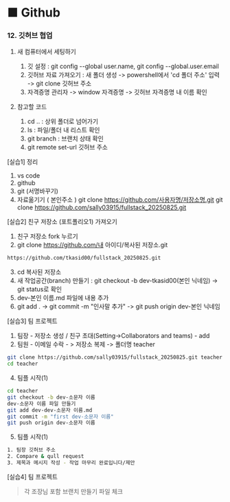 # ■ Github   
### 12. 깃허브 협업 

1. 새 컴퓨터에서 세팅하기
    1) 깃 설정 : git config --global user.name, git config --global.user.email 
    2) 깃허브 자료 가져오기 : 새 폴더 생성 -> powershell에서 'cd 폴더 주소' 입력 -> git clone 깃허브 주소
    3) 자격증명 관리자 -> window 자격증명 -> 깃허브 자격증명 내 이름 확인

2. 참고할 코드
    1) cd .. : 상위 폴더로 넘어가기
    2) ls : 파일/폴더 내 리스트 확인
    3) git branch : 브랜치 상태 확인
    4) git remote set-url 깃허브 주소

[실습1] 정리
 1. vs code
 2. github
 3. git (서명바꾸기)
 4. 자료옮기기 ( 본인주소 )
        git clone https://github.com/사용자명/저장소명.git
        git clone https://github.com/sally03915/fullstack_20250825.git

[실습2] 친구 저장소 (포트폴리오1) 가져오기
1. 친구 저장소 fork 누르기
2. git clone https://github.com/내 아이디/복사된 저장소.git
```bash
https://github.com/tkasid00/fullstack_20250825.git
```
3. cd 복사된 저장소 
4. 새 작업공간(branch) 만들기 : git checkout -b dev-tkasid00(본인 닉네임) -> git status로 확인
5. dev-본인 이름.md 파일에 내용 추가
6. git add . -> git commit -m "인사말 추가" -> git push origin dev-본인 닉네임


[실습3] 팀 프로젝트
1. 팀장 - 저장소 생성 / 친구 초대(Setting->Collaborators and teams) - add
2. 팀원 - 이메일 수락 - > 저장소 복제 -> 폴더명 teacher
```bash
git clone https://github.com/sally03915/fullstack_20250825.git teacher
cd teacher
```

4. 팀플 시작(1)
```bash
cd teacher
git checkout -b dev-소문자 이름
dev-소문자 이름 파일 만들기 
git add dev-dev-소문자 이름.md
git commit -m "first dev-소문자 이름"
git push origin dev-소문자 이름
```

5. 팀플 시작(1)
```bash
1. 팀장 깃허브 주소
2. Compare & qull request
3. 제목과 메시지 작성 - 작업 마무리 완료입니다/제안
```

[실습4] 팀 프로젝트
> 각 조장님 포함 브랜치 만들기
> 파일 체크
